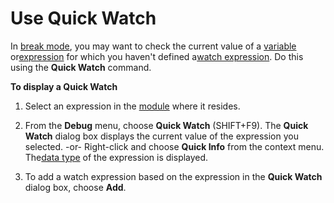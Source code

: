 
# Use Quick Watch

In [break mode](b8bdf64f-5920-1ae9-16d0-b26d09524a30.md), you may want to check the current value of a [variable](b8bdf64f-5920-1ae9-16d0-b26d09524a30.md) or[expression](b8bdf64f-5920-1ae9-16d0-b26d09524a30.md) for which you haven't defined a[watch expression](b8bdf64f-5920-1ae9-16d0-b26d09524a30.md). Do this using the  **Quick Watch** command.

 **To display a Quick Watch**




1. Select an expression in the [module](b8bdf64f-5920-1ae9-16d0-b26d09524a30.md) where it resides.
    
2. From the  **Debug** menu, choose **Quick Watch** (SHIFT+F9). The **Quick Watch** dialog box displays the current value of the expression you selected. -or- Right-click and choose **Quick Info** from the context menu. The[data type](b8bdf64f-5920-1ae9-16d0-b26d09524a30.md) of the expression is displayed.
    
3. To add a watch expression based on the expression in the  **Quick Watch** dialog box, choose **Add**.
    

